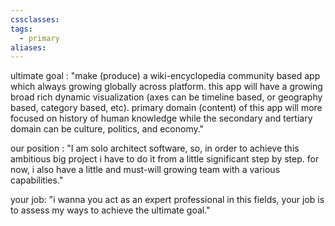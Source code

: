 ```yaml
---
cssclasses:
tags:
  - primary
aliases:
---
```

ultimate goal : "make (produce) a wiki-encyclopedia community based app which always growing globally across platform. this app will have a growing broad rich dynamic visualization (axes can be timeline based, or geography based, category based, etc). primary domain (content) of this app will more focused on history of human knowledge while the secondary and tertiary domain can be culture, politics, and economy."

our position : "I am solo architect software, so, in order to achieve this ambitious big project i have to do it from a little significant step by step. for now, i also have a little and must-will growing team with a various capabilities."

your job: "i wanna you act as an expert professional in this fields, your job is to assess my ways to achieve the ultimate goal."